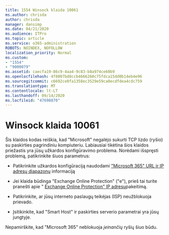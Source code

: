 ```yaml
---
title: 1554 Winsock klaida 10061
ms.author: chrisda
author: chrisda
manager: dansimp
ms.date: 04/21/2020
ms.audience: ITPro
ms.topic: article
ms.service: o365-administration
ROBOTS: NOINDEX, NOFOLLOW
localization_priority: Normal
ms.custom:
- "1554"
- "9000079"
ms.assetid: caecfa19-86c9-4aa4-9c83-b8a974ce60b9
ms.openlocfilehash: 4f8007bd8ccb4666260c75fdca15dd0b14eb4e96
ms.sourcegitcommit: c6692ce0fa1358ec3529e59ca0ecdfdea4cdc759
ms.translationtype: MT
ms.contentlocale: lt-LT
ms.lasthandoff: 09/14/2020
ms.locfileid: "47698870"
---
```

# <a name="winsock-error-10061"></a>Winsock klaida 10061

Šis klaidos kodas reiškia, kad "Microsoft" negalėjo sukurti TCP lizdo (ryšio) su paskirties pagrindiniu kompiuteriu. Labiausiai tikėtina šios klaidos priežastis yra jūsų užkardos konfigūravimo problema. Norėdami išspręsti problemą, patikrinkite šiuos parametrus:

- Patikrinkite užkardos konfigūraciją naudodami ["Microsoft 365" URL ir IP adresų diapazonų](https://docs.microsoft.com/office365/enterprise/urls-and-ip-address-ranges) informaciją

- Jei klaida būdinga "Exchange Online Protection" ("e"), prieš tai turite pranešti apie " [Exchange Online Protection" IP adresų](https://docs.microsoft.com/office365/SecurityCompliance/eop/exchange-online-protection-ip-addresses)pakeitimą.

- Patikrinkite, ar jūsų interneto paslaugų teikėjas (ISP) neužblokuoja prievado.

- Įsitikinkite, kad "Smart Host" ir paskirties serverio parametrai yra jūsų jungtyje.

Nepamirškite, kad "Microsoft 365" neblokuoja *įeinančių* ryšių šiuo būdu.
